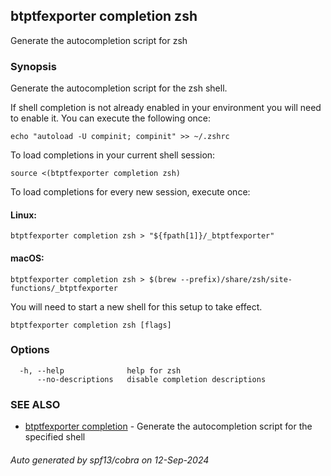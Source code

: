 ## btptfexporter completion zsh

Generate the autocompletion script for zsh

### Synopsis

Generate the autocompletion script for the zsh shell.

If shell completion is not already enabled in your environment you will need
to enable it.  You can execute the following once:

	echo "autoload -U compinit; compinit" >> ~/.zshrc

To load completions in your current shell session:

	source <(btptfexporter completion zsh)

To load completions for every new session, execute once:

#### Linux:

	btptfexporter completion zsh > "${fpath[1]}/_btptfexporter"

#### macOS:

	btptfexporter completion zsh > $(brew --prefix)/share/zsh/site-functions/_btptfexporter

You will need to start a new shell for this setup to take effect.


```
btptfexporter completion zsh [flags]
```

### Options

```
  -h, --help              help for zsh
      --no-descriptions   disable completion descriptions
```

### SEE ALSO

* [btptfexporter completion](btptfexporter_completion.md)	 - Generate the autocompletion script for the specified shell

###### Auto generated by spf13/cobra on 12-Sep-2024
